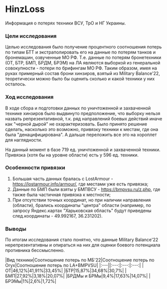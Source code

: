 # HinzLoss

Информация о потерях техники ВСУ, ТрО и НГ Украины.

### Цели исследования
Целью исследования было получение процентного соотношения потерь по типам БТТ и экстраполировать его на данные по потерям танков и бронемашин, озвученные МО РФ. Т.е. данные по потерям бронетехники (ОТ, БТР, БМП, БРДМ, БРЭМ) на ЛА являются выборкой из генеральной совокупности - потери по брифингам МО РФ. Таким образом, имея на руках примерный состав брони хинзиров, взятый из Military Balance'22, теоретически можно было бы оценить сколько и какой техники у них осталось.

### Ход исследования
В ходе сбора и подготовки данных по уничтоженной и захваченной технике хинзиров было выдвинуто предположение, что выборку нельзя назвать репрезентативной, т.к. ряд направлений боевых действий иначе как "черной дырой" не охарактеризовать. Было принято решение сделать, насколько это возможно, привязку техники к местам, где она была "денацифицирована". А дальше переложить все это на хороплет для наглядности.  

На данный момент в базе 719 ед. уничтоженной и захваченной техники. Привязка (хотя бы на уровне области) есть у 596 ед. техники.

### Особенности привязки

 1. Большая часть данных бралась с LostArmour - https://lostarmour.info/armour/, где местами уже есть привязка;
 2. Данные по БМП были взяты у БМПВСУ - https://bmpvsu.ru/z.php, где также была частичная привязка к местности;
 3. При отсутствии точных координат, но при наличии направления (области), брались координаты "центра" области (например, по запросу Яндекс.картах "Харьковская область" будут приведены след.координаты - 49.992167, 36.231202).
 
 ### Выводы
 По итогам исследования стало понятно, что данные Military Balance'22 нерепрезентативны и опираться на них для оценки боевого потенциала противника бессмысленно.

|Вид техники|Соотношение потерь по МБ'22|Соотношение потерь по Oryx|Соотношение потерь по LA+BMPVSU|
|:---||:---:|:---:|:---:|
|ОТ|46,12%|41,91%|33,45%|
|БТР|15,87%|34,68%|30,7%|
|БМП|27,92%|3,18%|20,07%|
|БРДМы и БРМы|9,4%|17,63%|14,07%|
|БРЭМы|1%|2,6%|1,72%|
